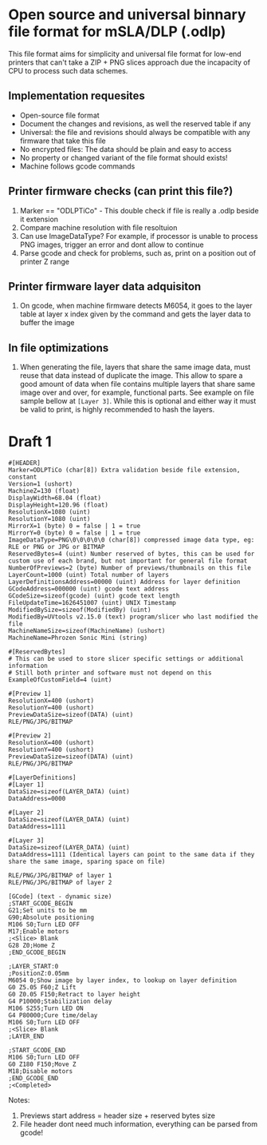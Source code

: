 # Open source and universal binnary file format for mSLA/DLP (.odlp)

This file format aims for simplicity and universal file format for low-end printers that can't take
a ZIP + PNG slices approach due the incapacity of CPU to process such data schemes.

## Implementation requesites

- Open-source file format
- Document the changes and revisions, as well the reserved table if any
- Universal: the file and revisions should always be compatible with any firmware that take this file
- No encrypted files: The data should be plain and easy to access
- No property or changed variant of the file format should exists!
- Machine follows gcode commands

## Printer firmware checks (can print this file?)
1. Marker == "ODLPTiCo" - This double check if file is really a .odlp beside it extension
1. Compare machine resolution with file resoltuion
2. Can use ImageDataType? For example, if processor is unable to process PNG images, trigger an error and dont allow to continue
3. Parse gcode and check for problems, such as, print on a position out of printer Z range

## Printer firmware layer data adquisiton

1. On gcode, when machine firmware detects M6054, it goes to the layer table at layer x index given by the command and gets the layer data to buffer the image

## In file optimizations

1. When generating the file, layers that share the same image data, must reuse that data instead of duplicate the image. 
This allow to spare a good amount of data when file contains multiple layers that share same image over and over, for example, functional parts.
See example on file sample bellow at `[Layer 3]`.
While this is optional and either way it must be valid to print, is highly recommended to hash the layers.


# Draft 1

```
#[HEADER]
Marker=ODLPTiCo (char[8]) Extra validation beside file extension, constant
Version=1 (ushort)
MachineZ=130 (float)
DisplayWidth=68.04 (float)
DisplayHeight=120.96 (float)
ResolutionX=1080 (uint)
ResolutionY=1080 (uint)
MirrorX=1 (byte) 0 = false | 1 = true
MirrorY=0 (byte) 0 = false | 1 = true
ImageDataType=PNG\0\0\0\0\0 (char[8]) compressed image data type, eg: RLE or PNG or JPG or BITMAP
ReservedBytes=4 (uint) Number reserved of bytes, this can be used for custom use of each brand, but not important for general file format
NumberOfPreviews=2 (byte) Number of previews/thumbnails on this file
LayerCount=1000 (uint) Total number of layers
LayerDefinitionsAddress=00000 (uint) Address for layer definition
GCodeAddress=000000 (uint) gcode text address
GCodeSize=sizeof(gcode) (uint) gcode text length
FileUpdateTime=1626451007 (uint) UNIX Timestamp
ModifiedBySize=sizeof(ModifiedBy) (uint)
ModifiedBy=UVtools v2.15.0 (text) program/slicer who last modified the file
MachineNameSize=sizeof(MachineName) (ushort)
MachineName=Phrozen Sonic Mini (string)

#[ReservedBytes]
# This can be used to store slicer specific settings or additional information
# Still both printer and software must not depend on this
ExampleOfCustomField=4 (uint)

#[Preview 1]
ResolutionX=400 (ushort)
ResolutionY=400 (ushort)
PreviewDataSize=sizeof(DATA) (uint)
RLE/PNG/JPG/BITMAP

#[Preview 2]
ResolutionX=400 (ushort)
ResolutionY=400 (ushort)
PreviewDataSize=sizeof(DATA) (uint)
RLE/PNG/JPG/BITMAP

#[LayerDefinitions]
#[Layer 1]
DataSize=sizeof(LAYER_DATA) (uint)
DataAddress=0000

#[Layer 2]
DataSize=sizeof(LAYER_DATA) (uint)
DataAddress=1111

#[Layer 3]
DataSize=sizeof(LAYER_DATA) (uint)
DataAddress=1111 (Identical layers can point to the same data if they share the same image, sparing space on file)

RLE/PNG/JPG/BITMAP of layer 1
RLE/PNG/JPG/BITMAP of layer 2

[GCode] (text - dynamic size)
;START_GCODE_BEGIN
G21;Set units to be mm
G90;Absolute positioning
M106 S0;Turn LED OFF
M17;Enable motors
;<Slice> Blank
G28 Z0;Home Z
;END_GCODE_BEGIN

;LAYER_START:0
;PositionZ:0.05mm
M6054 0;Show image by layer index, to lookup on layer definition
G0 Z5.05 F60;Z Lift
G0 Z0.05 F150;Retract to layer height
G4 P10000;Stabilization delay
M106 S255;Turn LED ON
G4 P80000;Cure time/delay
M106 S0;Turn LED OFF
;<Slice> Blank
;LAYER_END

;START_GCODE_END
M106 S0;Turn LED OFF
G0 Z180 F150;Move Z
M18;Disable motors
;END_GCODE_END
;<Completed>
```


Notes:
1) Previews start address = header size + reserved bytes size
2) File header dont need much information, everything can be parsed from gcode!
